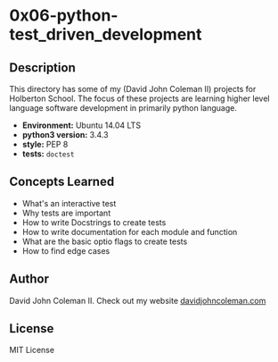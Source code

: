 # 0x06-python-test_driven_development

## Description

This directory has some of my (David John Coleman II) projects for Holberton
School.  The focus of these projects are learning higher level language software
development in primarily python language.

* __Environment:__ Ubuntu 14.04 LTS
* __python3 version:__ 3.4.3
* __style:__ PEP 8
* __tests:__ `doctest`

## Concepts Learned

* What's an interactive test
* Why tests are important
* How to write Docstrings to create tests
* How to write documentation for each module and function
* What are the basic optio flags to create tests
* How to find edge cases

## Author

David John Coleman II.	Check out my website [davidjohncoleman.com](http://www.davidjohncoleman.com/)

## License

MIT License
